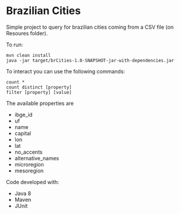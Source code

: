 # Brazilian Cities

Simple project to query for brazilian cities coming from a CSV file (on Resoures folder).

To run:
```
mvn clean install
java -jar target/brCities-1.0-SNAPSHOT-jar-with-dependencies.jar 
```

To interact you can use the following commands:
```
count *
count distinct [property]
filter [property] [value]
```

The available properties are

 - ibge_id
 - uf
 - name
 - capital
 - lon 
 - lat
 - no_accents
 - alternative_names 
 - microregion
 - mesoregion


Code developed with:
 - Java 8
 - Maven
 - JUnit
